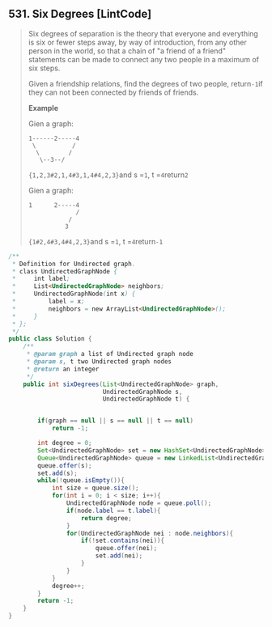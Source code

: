 ## 531. Six Degrees \[LintCode\]

> Six degrees of separation is the theory that everyone and everything is six or fewer steps away, by way of introduction, from any other person in the world, so that a chain of "a friend of a friend" statements can be made to connect any two people in a maximum of six steps.
>
> Given a friendship relations, find the degrees of two people, return`-1`if they can not been connected by friends of friends.
>
> **Example**
>
> Gien a graph:
>
> ```
> 1------2-----4
>  \          /
>   \        /
>    \--3--/
> ```
>
> `{1,2,3#2,1,4#3,1,4#4,2,3}`and s =`1`, t =`4`return`2`
>
> Gien a graph:
>
> ```
> 1      2-----4
>              /
>            /
>           3
> ```
>
> `{1#2,4#3,4#4,2,3}`and s =`1`, t =`4`return`-1`

```java
/**
 * Definition for Undirected graph.
 * class UndirectedGraphNode {
 *     int label;
 *     List<UndirectedGraphNode> neighbors;
 *     UndirectedGraphNode(int x) { 
 *         label = x;
 *         neighbors = new ArrayList<UndirectedGraphNode>(); 
 *     }
 * };
 */
public class Solution {
    /**
     * @param graph a list of Undirected graph node
     * @param s, t two Undirected graph nodes
     * @return an integer
     */
    public int sixDegrees(List<UndirectedGraphNode> graph,
                          UndirectedGraphNode s,
                          UndirectedGraphNode t) {


        if(graph == null || s == null || t == null)
            return -1;

        int degree = 0;
        Set<UndirectedGraphNode> set = new HashSet<UndirectedGraphNode>();
        Queue<UndirectedGraphNode> queue = new LinkedList<UndirectedGraphNode>();
        queue.offer(s);
        set.add(s);
        while(!queue.isEmpty()){
            int size = queue.size();
            for(int i = 0; i < size; i++){
                UndirectedGraphNode node = queue.poll();
                if(node.label == t.label){
                    return degree;
                }
                for(UndirectedGraphNode nei : node.neighbors){
                    if(!set.contains(nei)){
                        queue.offer(nei);
                        set.add(nei);
                    }
                }
            }
            degree++;
        }
        return -1;
    }
}
```



